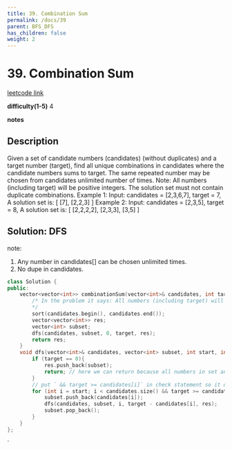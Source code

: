 ```yaml
---
title: 39. Combination Sum 
permalink: /docs/39
parent: BFS_DFS
has_children: false
weight: 2
---
```

# 39. Combination Sum 
[leetcode link](https://leetcode.com/problems/combination-sum/)

**difficulty(1-5)** 
4

**notes**   


## Description
Given a set of candidate numbers (candidates) (without duplicates) and a target number (target), find all unique combinations in candidates where the candidate numbers sums to target.
The same repeated number may be chosen from candidates unlimited number of times.
Note:
All numbers (including target) will be positive integers.
The solution set must not contain duplicate combinations.
Example 1:
Input: candidates = [2,3,6,7], target = 7,
A solution set is:
[
  [7],
  [2,2,3]
]
Example 2:
Input: candidates = [2,3,5], target = 8,
A solution set is:
[
  [2,2,2,2],
  [2,3,3],
  [3,5]
]

## Solution: DFS
note: 
1. Any number in candidates[] can be chosen unlimited times. 
2. No dupe in candidates.

```c++
class Solution {
public:
    vector<vector<int>> combinationSum(vector<int>& candidates, int target) {
        /* In the problem it says: All numbers (including target) will be positive integers.
        */
        sort(candidates.begin(), candidates.end());
        vector<vector<int>> res;
        vector<int> subset;
        dfs(candidates, subset, 0, target, res);
        return res;
    }
    void dfs(vector<int>& candidates, vector<int> subset, int start, int target, vector<vector<int>>& res){
        if (target == 0){
            res.push_back(subset);
            return; // here we can return because all numbers in set and target is positive. Otherwise this is wrong to return here!!!
        }
        // put ` && target >= candidates[i]` in check statement so it does not need to go into next layer of dfs, to save time.
        for (int i = start; i < candidates.size() && target >= candidates[i]; i++){
            subset.push_back(candidates[i]);
            dfs(candidates, subset, i, target - candidates[i], res);
            subset.pop_back();
        }
    }
};
```


<!-- 
Default label
{: .label }

Blue label
{: .label .label-blue }

Stable
{: .label .label-green }

New release
{: .label .label-purple }

Coming soon
{: .label .label-yellow }

Deprecated
{: .label .label-red } -->
`